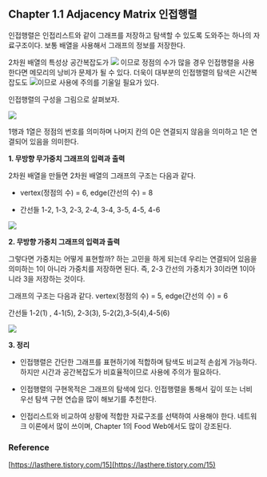 
## Chapter 1.1 Adjacency Matrix 인접행렬

인접행렬은 인접리스트와 같이 그래프를 저장하고 탐색할 수 있도록 도와주는 하나의 자료구조이다. 보통 배열을 사용해서 그래프의 정보를 저장한다.

2차원 배열의 특성상 공간복잡도가 ![](https://t1.daumcdn.net/cfile/tistory/21473C4C56AF54680D) 이므로 정점의 수가 많을 경우 인접행렬을 사용한다면 메모리의 낭비가 문제가 될 수 있다. 더욱이 대부분의 인접행렬의 탐색은 시간복잡도도 ![](https://t1.daumcdn.net/cfile/tistory/21473C4C56AF54680D)이므로 사용에 주의를 기울일 필요가 있다.

인접행렬의 구성을 그림으로 살펴보자.

![](https://t1.daumcdn.net/cfile/tistory/2615F83D56AF573315)

1행과 1열은 정점의 번호를 의미하며 나머지 칸의 0은 연결되지 않음을 의미하고 1은 연결되어 있음을 의미한다.  

**1. 무방향 무가중치 그래프의 입력과 출력**

  

2차원 배열을 만들면 2차원 배열의 그래프의 구조는 다음과 같다.

* vertex(정점의 수) = 6, edge(간선의 수) = 8

* 간선들 1-2, 1-3, 2-3, 2-4, 3-4, 3-5, 4-5, 4-6

![](https://t1.daumcdn.net/cfile/tistory/2648384156AF59DE0E)

**2. 무방향 가중치 그래프의 입력과 출력**

그렇다면 가중치는 어떻게 표현할까? 하는 고민을 하게 되는데 우리는 연결되어 있음을 의미하는 1이 아니라 가중치를 저장하면 된다. 즉, 2-3 간선의 가중치가 3이라면 1이아니라 3을 저장하는 것이다.

그래프의 구조는 다음과 같다. vertex(정점의 수) = 5, edge(간선의 수) = 6

간선들 1-2(1) , 4-1(5), 2-3(3), 5-2(2),3-5(4),4-5(6)

![](https://t1.daumcdn.net/cfile/tistory/2364234456AE272804)

**3. 정리**

- 인접행렬은 간단한 그래프를 표현하기에 적합하며 탐색도 비교적 손쉽게 가능하다. 하지만 시간과 공간복잡도가 비효율적이므로 사용에 주의가 필요하다.

- 인접행렬의 구현목적은 그래프의 탐색에 있다. 인접행렬을 통해서 깊이 또는 너비 우선 탐색 구현 연습을 많이 해보기를 추천한다.

- 인접리스트와 비교하여 상황에 적합한 자료구조를 선택하여 사용해야 한다. 네트워크 이론에서 많이 쓰이며, Chapter 1의 Food Web에서도 많이 강조된다.

  
  
### Reference
 [https://lasthere.tistory.com/15](https://lasthere.tistory.com/15) 
